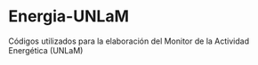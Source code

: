 # Energia-UNLaM
Códigos utilizados para la elaboración del Monitor de la Actividad Energética (UNLaM)

